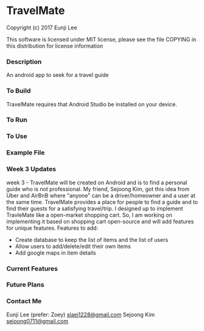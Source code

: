 # TravelMate

Copyright (c) 2017 Eunji Lee 

This software is licensed under MIT license, please see the file COPYING in this distribution for license information

### Description 
An android app to seek for a travel guide

### To Build
TravelMate requires that Android Studio be installed on your device.

### To Run

### To Use

### Example File


### Week 3 Updates
week 3 - TravelMate will be created on Android and is to find a personal guide who is not professional. My friend, Sejoong Kim, got this idea from Uber and AirBnB where "anyone" can be a driver/homeowner and a user at the same time. TravelMate provides a place for people to find a guide and to find their guests for a satisfying travel/trip. I designed up to implement TravleMate like a open-market shopping cart. So, I am working on implementing it based on shopping cart open-source and will add features for unique features.
Features to add:
- Create database to keep the list of items and the list of users
- Allow users to add/delete/edit their own items
- Add google maps in item details


### Current Features

### Future Plans

### Contact Me
Eunji Lee (prefer: Zoey) slaej1228@gmail.com
Sejoong Kim sejoong0711@gmail.com
